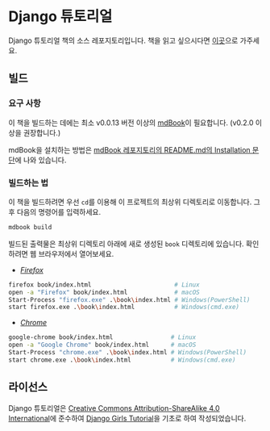 # Django 튜토리얼

Django 튜토리얼 책의 소스 레포지토리입니다. 책을 읽고 싶으시다면 [이곳](https://oslint.github.io/books/django-tutorial)으로 가주세요.

## 빌드

### 요구 사항

이 책을 빌드하는 데에는 최소 v0.0.13 버전 이상의 [mdBook](https://github.com/rust-lang-nursery/mdBook)이 필요합니다. (v0.2.0 이상을 권장합니다.)

mdBook을 설치하는 방법은 [mdBook 레포지토리의 README.md의 Installation 문단](https://github.com/rust-lang-nursery/mdBook/blob/master/README.md#installation)에 나와 있습니다.

### 빌드하는 법

이 책을 빌드하려면 우선 `cd`를 이용해 이 프로젝트의 최상위 디렉토리로 이동합니다. 그 후 다음의 명령어를 입력하세요.

```bash
mdbook build
```

빌드된 출력물은 최상위 디렉토리 아래에 새로 생성된 `book` 디렉토리에 있습니다. 확인하려면 웹 브라우저에서 열어보세요.

- *[Firefox](https://mozilla.org/firefox/new/)*

```bash
firefox book/index.html                       # Linux
open -a "Firefox" book/index.html             # macOS
Start-Process "firefox.exe" .\book\index.html # Windows(PowerShell)
start firefox.exe .\book\index.html           # Windows(cmd.exe)
```

- *[Chrome](https://www.google.com/chrome/)*

``` bash
google-chrome book/index.html                # Linux
open -a "Google Chrome" book/index.html      # macOS
Start-Process "chrome.exe" .\book\index.html # Windows(PowerShell)
start chrome.exe .\book\index.html           # Windows(cmd.exe)
```

## 라이선스

Django 튜토리얼은 [Creative Commons Attribution-ShareAlike 4.0 International](https://creativecommons.org/licenses/by-sa/4.0/)에 준수하여 [Django Girls Tutorial](https://github.com/DjangoGirls/tutorial)을 기초로 하여 작성되었습니다.
